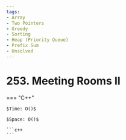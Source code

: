 ```yaml
---
tags:
- Array
- Two Pointers
- Greedy
- Sorting
- Heap (Priority Queue)
- Prefix Sum
- Unsolved
---
```



# 253. Meeting Rooms II

=== "C++"

    $Time: O()$

    $Space: O()$

    ```c++
    ```
